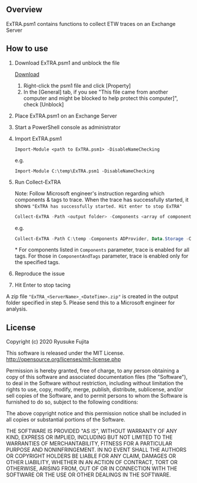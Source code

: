 ## Overview

ExTRA.psm1 contains functions to collect ETW traces on an Exchange Server

## How to use

1. Download ExTRA.psm1 and unblock the file

    [Download](https://github.com/jpmessaging/ExTRA/releases/download/v2023-11-30/ExTRA.psm1)

    1. Right-click the psm1 file and click [Property]  
    2. In the [General] tab, if you see "This file came from another computer and might be blocked to help protect this computer]", check [Unblock]

2. Place ExTRA.psm1 on an Exchange Server
3. Start a PowerShell console as administrator
4. Import ExTRA.psm1

    ```
    Import-Module <path to ExTRA.psm1> -DisableNameChecking
    ```
    e.g.
    ```
    Import-Module C:\temp\ExTRA.psm1 -DisableNameChecking
    ```

5. Run Collect-ExTRA

    Note: Follow Microsoft engineer's instruction regarding which components & tags to trace.
    When the trace has successfully started, it shows `"ExTRA has successfully started. Hit enter to stop ExTRA"`


    ```PowerShell
    Collect-ExTRA -Path <output folder> -Components <array of component names> -ComponentAndTags <hash table of components & tags to trace>
    ```

    e.g.
    ```PowerShell
    Collect-ExTRA -Path C:\temp -Components ADProvider, Data.Storage -ComponentAndTags @{'SystemLogging'= 'SystemNet,SystemNetSocket'}
    ```

    \* For components listed in `Components` parameter, trace is enabled for all tags.  For those in `ComponentAndTags` parameter, trace is enabled only for the specified tags.


6.  Reproduce the issue

7. Hit Enter to stop tacing

A zip file `"ExTRA_<ServerName>_<DateTime>.zip"` is created in the output folder specified in step 5.
Please send this to a Microsoft engineer for analysis.

## License
Copyright (c) 2020 Ryusuke Fujita

This software is released under the MIT License.  
http://opensource.org/licenses/mit-license.php

Permission is hereby granted, free of charge, to any person obtaining a copy of this software and associated documentation files (the "Software"), to deal in the Software without restriction, including without limitation the rights to use, copy, modify, merge, publish, distribute, sublicense, and/or sell copies of the Software, and to permit persons to whom the Software is furnished to do so, subject to the following conditions:

The above copyright notice and this permission notice shall be included in all copies or substantial portions of the Software.

THE SOFTWARE IS PROVIDED "AS IS", WITHOUT WARRANTY OF ANY KIND, EXPRESS OR IMPLIED, INCLUDING BUT NOT LIMITED TO THE WARRANTIES OF MERCHANTABILITY, FITNESS FOR A PARTICULAR PURPOSE AND NONINFRINGEMENT. IN NO EVENT SHALL THE AUTHORS OR COPYRIGHT HOLDERS BE LIABLE FOR ANY CLAIM, DAMAGES OR OTHER LIABILITY, WHETHER IN AN ACTION OF CONTRACT, TORT OR OTHERWISE, ARISING FROM, OUT OF OR IN CONNECTION WITH THE SOFTWARE OR THE USE OR OTHER DEALINGS IN THE SOFTWARE.

